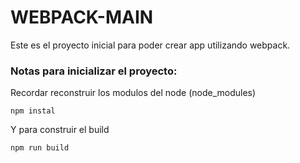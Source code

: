# WEBPACK-MAIN

Este es el proyecto inicial para poder crear app utilizando webpack.

### Notas para inicializar el proyecto:
 Recordar reconstruir los modulos del node (node_modules)
 ```
 npm instal
 ```
Y para construir el build

```
npm run build
```